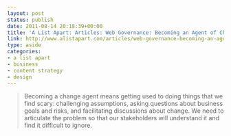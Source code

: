 ```yaml
---
layout: post
status: publish
date: 2011-08-14 20:18:39+00:00
title: 'A List Apart: Articles: Web Governance: Becoming an Agent of Change'
link: http://www.alistapart.com/articles/web-governance-becoming-an-agent-of-change/
type: aside
categories:
- a list apart
- business
- content strategy
- design
---
```


> Becoming a change agent means getting used to doing things that we find scary: challenging assumptions, asking questions about business goals and risks, and facilitating discussions about change. We need to articulate the problem so that our stakeholders will understand it and find it difficult to ignore.
